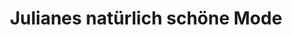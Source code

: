 ---
title: "Julianes natürlich schöne Mode"
url: /weil-der-stadt/julianes-natuerlich-schoene-mode/
shop: Kleidung
---